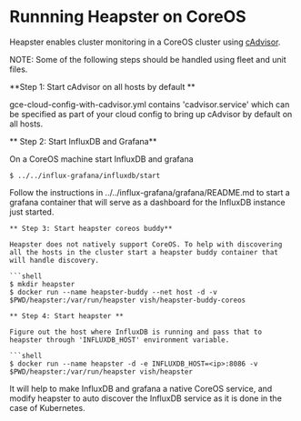 Runnning Heapster on CoreOS
================================

Heapster enables cluster monitoring in a CoreOS cluster using [cAdvisor](https://github.com/google/cadvisor). 

NOTE: Some of the following steps should be handled using fleet and unit files.

**Step 1: Start cAdvisor on all hosts by default **

gce-cloud-config-with-cadvisor.yml contains 'cadvisor.service' which can be specified as part of your cloud config to bring up cAdvisor by default on all hosts.

** Step 2: Start InfluxDB and Grafana**

On a CoreOS machine start InfluxDB and grafana

```shell
$ ../../influx-grafana/influxdb/start
```

Follow the instructions in ../../influx-grafana/grafana/README.md to start a grafana container that will serve as a dashboard for the InfluxDB instance just started.

```
** Step 3: Start heapster coreos buddy**

Heapster does not natively support CoreOS. To help with discovering all the hosts in the cluster start a heapster buddy container that will handle discovery.

```shell
$ mkdir heapster
$ docker run --name heapster-buddy --net host -d -v $PWD/heapster:/var/run/heapster vish/heapster-buddy-coreos

** Step 4: Start heapster **

Figure out the host where InfluxDB is running and pass that to heapster through 'INFLUXDB_HOST' environment variable.

```shell
$ docker run --name heapster -d -e INFLUXDB_HOST=<ip>:8086 -v $PWD/heapster:/var/run/heapster vish/heapster
```

It will help to make InfluxDB and grafana a native CoreOS service, and modify heapster to auto discover the InfluxDB service as it is done in the case of Kubernetes. 